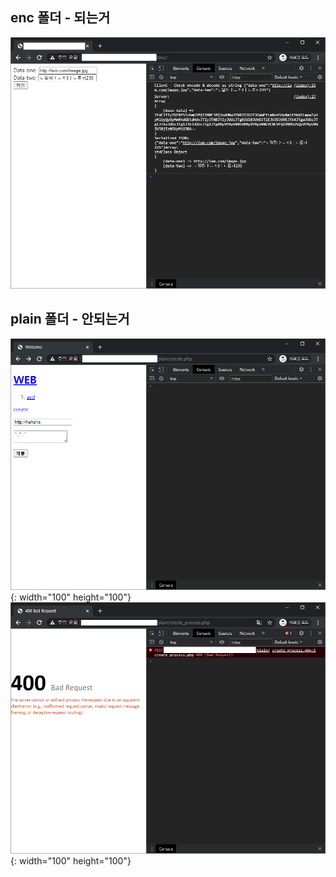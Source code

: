 
## enc 폴더 - 되는거
![되는거](pics/enc.png?raw=true "되는거")

## plain 폴더 - 안되는거
![되는거](pics/plain1.png?raw=true){: width="100" height="100"}
![되는거](pics/plain2.png?raw=true){: width="100" height="100"}


